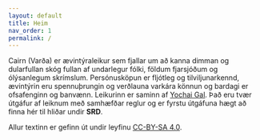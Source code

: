 ```yaml
---
layout: default
title: Heim
nav_order: 1
permalink: /
---
```


Cairn (Varða) er ævintýraleikur sem fjallar um að kanna dimman og dularfullan skóg fullan af undarlegur fólki, földum fjarsjóðum og ólýsanlegum skrímslum. Persónusköpun er fljótleg og tilviljunarkennd, ævintýrin eru spennuþrungin og verðlauna varkára könnun og bardagi er ofsafenginn og banvænn. Leikurinn er saminn af [Yochai Gal](https://newschoolrevolution.com). Það eru tvær útgáfur af leiknum með samhæfðar reglur og er fyrstu útgáfuna hægt að finna hér til hliðar undir **SRD**.  

Allur textinn er gefinn út undir leyfinu [CC-BY-SA 4.0](https://creativecommons.org/licenses/by-sa/4.0/).  

